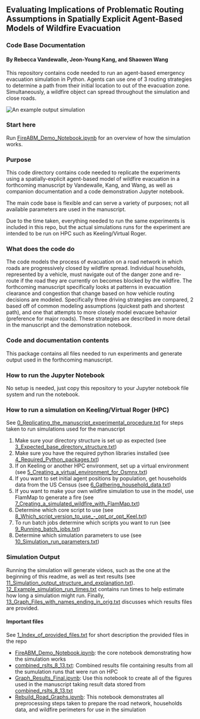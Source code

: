 
## Evaluating Implications of Problematic Routing Assumptions in Spatially Explicit Agent-Based Models of Wildfire Evacuation
### Code Base Documentation

#### By Rebecca Vandewalle, Jeon-Young Kang, and Shaowen Wang 
This repository contains code needed to run an agent-based emergency evacuation simulation in Python. Agents can use one of 3 routing strategies to determine a path from their initial location to out of the evacuation zone. Simultaneously, a wildfire object can spread throughout the simulation and close roads.

![An example output simulation](img/example_run.gif)

### Start here
Run [FireABM\_Demo_Notebook.ipynb](FireABM_Demo_Notebook.ipynb) for an overview of how the simulation works.

### Purpose 
This code directory contains code needed to replicate the experiments using a spatially-explicit agent-based model of wildfire evacuation in a forthcoming manuscript by Vandewalle, Kang, and Wang, as well as companion documentation and a code demonstration Jupyter notebook. 

The main code base is flexible and can serve a variety of purposes; not all available parameters are used in the manuscript. 

Due to the time taken, everything needed to run the same experiments is included in this repo, but the actual simulations runs for the experiment are intended to be run on HPC such as Keeling/Virtual Roger.

### What does the code do
The code models the process of evacuation on a road network in which roads are progressively closed by wildfire spread. Individual households, represented by a vehicle, must navigate out of the danger zone and re-route if the road they are currently on becomes blocked by the wildfire. The forthcoming manuscript specifically looks at patterns in evacuation clearance and congestion that change based on how vehicle routing decisions are modeled. Specifically three driving strategies are compared, 2 based off of common modeling assumptions (quickest path and shortest path), and one that attempts to more closely model evacuee behavior (preference for major roads). These strategies are described in more detail in the manuscript and the demonstration notebook.

### Code and documentation contents
This package contains all files needed to run experiments and generate output used in the forthcoming manuscript.

### How to run the Jupyter Notebook
No setup is needed, just copy this repository to your Jupyter notebook file system and run the notebook.

### How to run a simulation on Keeling/Virtual Roger (HPC)
See [0_Replicating_the_manuscript_experimental_procedure.txt](DOCUMENTATION/0_Replicating_the_manuscript_experimental_procedure.txt) for steps taken to run simulations used for the manuscript

1. Make sure your directory structure is set up as expected (see [3_Expected_base_directory_structure.txt](DOCUMENTATION/3_Expected_base_directory_structure.txt))
1. Make sure you have the required python libraries installed (see [4_Required_Python_packages.txt](DOCUMENTATION/4_Required_Python_packages.txt))
1. If on Keeling or another HPC environment, set up a virtual environment (see [5_Creating_a_virtual_environment_for_Osmnx.txt](DOCUMENTATION/5_Creating_a_virtual_environment_for_Osmnx.txt))
1. If you want to set initial agent positions by population, get households data from the US Census  (see [6_Gathering_household_data.txt](DOCUMENTATION/6_Gathering_household_data.txt))
1. If you want to make your own wildfire simulation to use in the model, use FlamMap to generate a fire (see [7_Creating_a_simulated_wildfire_with_FlamMap.txt](DOCUMENTATION/7_Creating_a_simulated_wildfire_with_FlamMap.txt))
1. Determine which core script to use (see [8_Which_script_version_to_use_-_opt_or_opt_Keel.txt](DOCUMENTATION/8_Which_script_version_to_use_-_opt_or_opt_Keel.txt))
1. To run batch jobs determine which scripts you want to run (see [9_Running_batch_jobs.txt](DOCUMENTATION/9_Running_batch_jobs.txt))
1. Determine which simulation parameters to use (see [10_Simulation_run_parameters.txt](DOCUMENTATION/10_Simulation_run_parameters.txt))

### Simulation Output
Running the simulation will generate videos, such as the one at the beginning of this readme, as well as text results (see [11_Simulation_output_structure_and_explanation.txt](DOCUMENTATION/11_Simulation_output_structure_and_explanation.txt)). [12_Example_simulation_run_times.txt](DOCUMENTATION/12_Example_simulation_run_times.txt) contains run times to help estimate how long a simulation might run. Finally, [13_Graph_Files_with_names_ending_in_orig.txt](DOCUMENTATION/13_Graph_Files_with_names_ending_in_orig.txt) discusses which results files are provided.

#### Important files
See [1_Index_of_provided_files.txt](DOCUMENTATION/1_Index_of_provided_files.txt) for short description the provided files in the repo

- [FireABM\_Demo_Notebook.ipynb](FireABM_Demo_Notebook.ipynb): the core notebook demonstrating how the simulation works
- [combined\_rslts\_8_13.txt](combined_rslts_8_13.txt): Combined results file containing results from all the sumulation runs that were run on HPC
- [Graph\_Results_Final.ipynb](Graph_Results_Final.ipynb): Use this notebook to create all of the figures used in the manuscript taking result data stored from [combined\_rslts\_8_13.txt](combined_rslts_8_13.txt)
- [Rebuild\_Road_Graphs.ipynb](Rebuild_Road_Graphs.ipynb): This notebook demonstrates all preprocessing steps taken to prepare the road network, households data, and wildfire perimeters for use in the simulation

